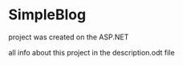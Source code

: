 # SimpleBlog
project was created on the ASP.NET

all info about this project in the description.odt file
